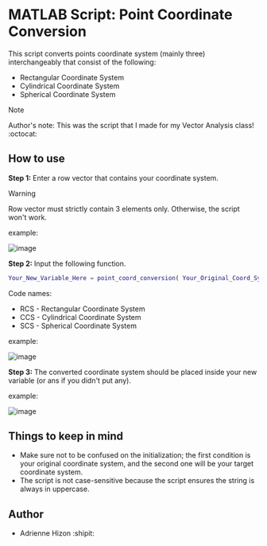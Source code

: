 # MATLAB Script: Point Coordinate Conversion
This script converts points coordinate system (mainly three) interchangeably that consist of the following:
- Rectangular Coordinate System
- Cylindrical Coordinate System
- Spherical Coordinate System

>[!NOTE]
> Author's note: This was the script that I made for my Vector Analysis class! :octocat:

## How to use
**Step 1:** Enter a row vector that contains your coordinate system.
>[!WARNING]
> Row vector must strictly contain 3 elements only. Otherwise, the script won't work.

example: 

![image](https://github.com/user-attachments/assets/052bdd3c-3e9c-4988-9203-fc8e1d2865e6)


**Step 2:** Input the following function.

```matlab
Your_New_Variable_Here = point_coord_conversion( Your_Original_Coord_System , Your_Target_Coord_System , Your_Vector_Variable)
```
Code names:
- RCS - Rectangular Coordinate System
- CCS - Cylindrical Coordinate System
- SCS - Spherical Coordinate System

example:

![image](https://github.com/user-attachments/assets/d20c0ebd-bcc2-4b60-8bf0-f5820d61b4e8)


**Step 3:** The converted coordinate system should be placed inside your new variable (or ans if you didn't put any).

example:

![image](https://github.com/user-attachments/assets/06bfec82-52aa-4568-b82b-ac859c23cb80)


## Things to keep in mind
- Make sure not to be confused on the initialization; the first condition is your original coordinate system, and the second one will be your target coordinate system.
- The script is not case-sensitive because the script ensures the string is always in uppercase.

## Author
- Adrienne Hizon :shipit:
